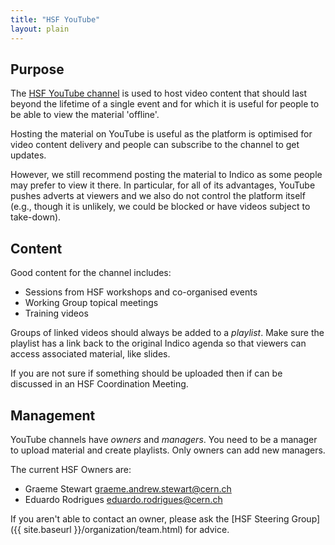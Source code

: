 ```yaml
---
title: "HSF YouTube"
layout: plain
---
```


## Purpose

The [HSF YouTube
channel](https://www.youtube.com/c/HEPSoftwareFoundation) is used to
host video content that should last beyond the lifetime of a single event and
for which it is useful for people to be able to view the material 'offline'.

Hosting the material on YouTube is useful as the platform is optimised for
video content delivery and people can subscribe to the channel to get updates.

However, we still recommend posting the material to Indico as some people may
prefer to view it there. In particular, for all of its advantages, YouTube
pushes adverts at viewers and we also do not control the platform itself (e.g.,
though it is unlikely, we could be blocked or have videos subject to
take-down).

## Content

Good content for the channel includes:

* Sessions from HSF workshops and co-organised events
* Working Group topical meetings
* Training videos

Groups of linked videos should always be added to a *playlist*. Make sure
the playlist has a link back to the original Indico agenda so that viewers
can access associated material, like slides.

If you are not sure if something should be uploaded then if can be discussed
in an HSF Coordination Meeting.

## Management

YouTube channels have *owners* and *managers*. You need to be a manager to
upload material and create playlists. Only owners can add new managers.

The current HSF Owners are:

* Graeme Stewart <graeme.andrew.stewart@cern.ch>
* Eduardo Rodrigues <eduardo.rodrigues@cern.ch>

If you aren't able to contact an owner, please ask the 
[HSF Steering Group]({{ site.baseurl }}/organization/team.html) for advice.
